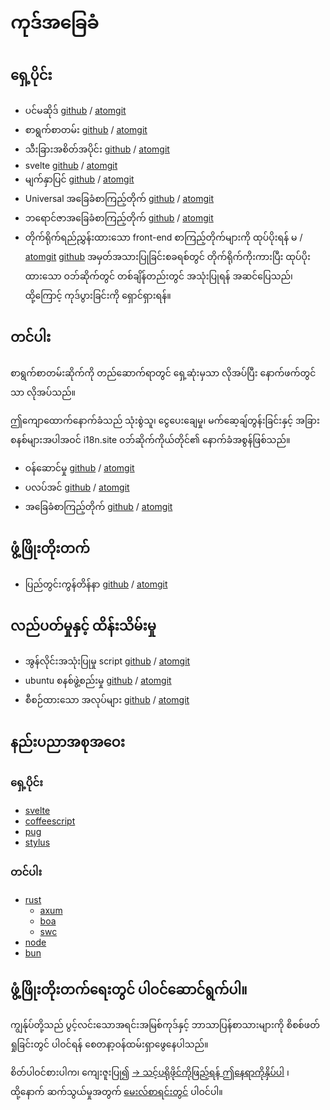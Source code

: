 # ကုဒ်အခြေခံ

## ရှေ့ပိုင်း

* ပင်မဆိုဒ် [github](https://github.com/i18n-site/site) / [atomgit](https://atomgit.com/i18n/proto)
* စာရွက်စာတမ်း [github](https://github.com/i18n-site/md) / [atomgit](https://atomgit.com/i18n/md)
* သီးခြားအစိတ်အပိုင်း [github](https://github.com/i18n-site/18x) / [atomgit](https://atomgit.com/i18n/18x)
* svelte [github](https://github.com/i18n-site/plugin) / [atomgit](https://atomgit.com/i18n/plugin)
* မျက်နှာပြင် [github](https://github.com/i18n-site/proto) / [atomgit](https://atomgit.com/i18n/proto)
* Universal အခြေခံစာကြည့်တိုက် [github](https://github.com/i18n-site/lib) / [atomgit](https://atomgit.com/i18n/lib)
* ဘရောင်ဇာအခြေခံစာကြည့်တိုက် [github](https://github.com/i18n-site/ie) / [atomgit](https://atomgit.com/i18n/ie)
* တိုက်ရိုက်ရည်ညွှန်းထားသော front-end စာကြည့်တိုက်များကို ထုပ်ပိုးရန် မ / [atomgit](https://atomgit.com/i18n/x) [github](https://github.com/i18n-site/x)
  အမှတ်အသားပြုခြင်းစခရစ်တွင် တိုက်ရိုက်ကိုးကားပြီး ထုပ်ပိုးထားသော ဝဘ်ဆိုက်တွင် တစ်ချိန်တည်းတွင် အသုံးပြုရန် အဆင်ပြေသည်၊ ထို့ကြောင့် ကုဒ်ပွားခြင်းကို ရှောင်ရှားရန်။

## တင်ပါး

စာရွက်စာတမ်းဆိုက်ကို တည်ဆောက်ရာတွင် ရှေ့ဆုံးမှသာ လိုအပ်ပြီး နောက်ဖက်တွင်သာ လိုအပ်သည်။

ဤကျောထောက်နောက်ခံသည် သုံးစွဲသူ၊ ငွေပေးချေမှု၊ မက်ဆေ့ချ်တွန်းခြင်းနှင့် အခြားစနစ်များအပါအဝင် i18n.site ဝဘ်ဆိုက်ကိုယ်တိုင်၏ နောက်ခံအစွန်ဖြစ်သည်။

* ဝန်ဆောင်မှု [github](https://github.com/i18n-api/srv) / [atomgit](https://atomgit.com/i18n-api/srv)
* ပလပ်အင် [github](https://github.com/i18n-api/pub) / [atomgit](https://atomgit.com/i18n-api/pub)
* အခြေခံစာကြည့်တိုက် [github](https://github.com/i18n-site/rust) / [atomgit](https://atomgit.com/i18n/rust)

## ဖွံ့ဖြိုးတိုးတက်

* ပြည်တွင်းကွန်တိန်နာ [github](https://github.com/i18n-api/srv.docker) / [atomgit](https://atomgit.com/i18n-api/srv.docker)

## လည်ပတ်မှုနှင့် ထိန်းသိမ်းမှု

* အွန်လိုင်းအသုံးပြုမှု script [github](https://github.com/i18n-ops/ops) / [atomgit](https://atomgit.com/i18n-ops/ops)
* ubuntu စနစ်ဖွဲ့စည်းမှု [github](https://github.com/i18n-ops/ubuntu) / [atomgit](https://atomgit.com/i18n-ops/ubuntu)
* စီစဉ်ထားသော အလုပ်များ [github](https://github.com/i18n-cron/cron) / [atomgit](https://atomgit.com/i18n/cron)

## နည်းပညာအစုအဝေး

### ရှေ့ပိုင်း

* [svelte](//svelte.dev)
* [coffeescript](//coffeescript.org)
* [pug](https://github.com/pugjs/pug)
* [stylus](https://stylus.com)

### တင်ပါး

* [rust](//rust.org)
  * [axum](//github.com/tokio-rs/axum)
  * [boa](//github.com/boa-dev/boa)
  * [swc](//swc.rs)
* [node](//nodejs.org)
* [bun](//bun.dev)

## ဖွံ့ဖြိုးတိုးတက်ရေးတွင် ပါဝင်ဆောင်ရွက်ပါ။

ကျွန်ုပ်တို့သည် ပွင့်လင်းသောအရင်းအမြစ်ကုဒ်နှင့် ဘာသာပြန်စာသားများကို စိစစ်ဖတ်ရှုခြင်းတွင် ပါဝင်ရန် စေတနာ့ဝန်ထမ်းရှာဖွေနေပါသည်။

စိတ်ပါဝင်စားပါက၊ ကျေးဇူးပြု၍ [→ သင့်ပရိုဖိုင်ကိုဖြည့်ရန် ဤနေရာကိုနှိပ်ပါ](https://ggl.link/i18n) ၊ ထို့နောက် ဆက်သွယ်မှုအတွက် [မေးလ်စာရင်းတွင်](https://groups.google.com/u/2/g/i18n-site) ပါဝင်ပါ။